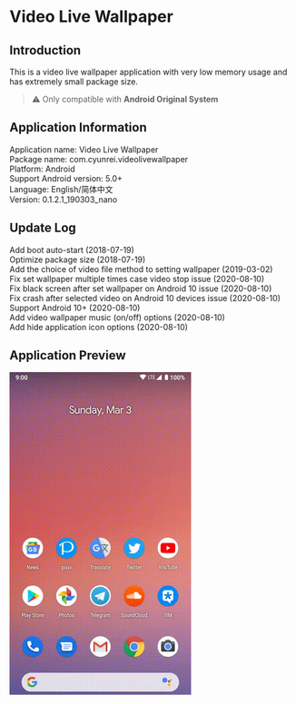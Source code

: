 # Video Live Wallpaper
## Introduction  
This is a video live wallpaper application with very low memory usage and has extremely small package size.
> :warning: Only compatible with **Android Original System**

## Application Information
Application name: Video Live Wallpaper  
Package name: com.cyunrei.videolivewallpaper  
Platform: Android  
Support Android version: 5.0+  
Language: English/简体中文  
Version: 0.1.2.1_190303_nano
## Update Log
Add boot auto-start (2018-07-19)  
Optimize package size (2018-07-19)  
Add the choice of video file method to setting wallpaper (2019-03-02)  
Fix set wallpaper multiple times case video stop issue (2020-08-10)  
Fix black screen after set wallpaper on Android 10 issue (2020-08-10)  
Fix crash after selected video on Android 10 devices issue (2020-08-10)  
Support Android 10+ (2020-08-10)  
Add video wallpaper music (on/off) options (2020-08-10)  
Add hide application icon options (2020-08-10)  
## Application Preview
![](https://github.com/Cyunrei/Video-Live-Wallpaper/blob/master/preview.gif)